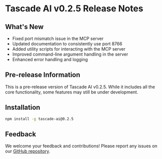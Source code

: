 # Tascade AI v0.2.5 Release Notes

## What's New
- Fixed port mismatch issue in the MCP server
- Updated documentation to consistently use port 8766
- Added utility scripts for interacting with the MCP server
- Improved command-line argument handling in the server
- Enhanced error handling and logging

## Pre-release Information
This is a pre-release version of Tascade AI v0.2.5. While it includes all the core functionality, some features may still be under development.

## Installation
```bash
npm install -g tascade-ai@0.2.5
```

## Feedback
We welcome your feedback and contributions! Please report any issues on our [GitHub repository](https://github.com/Hackiri/tascade-ai/issues).
